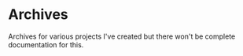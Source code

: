 # Archives
Archives for various projects I've created but there won't be complete documentation for this.
